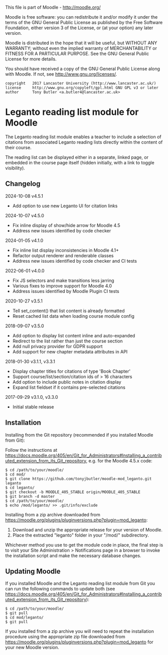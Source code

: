 This file is part of Moodle - http://moodle.org/

Moodle is free software: you can redistribute it and/or modify
it under the terms of the GNU General Public License as published by
the Free Software Foundation, either version 3 of the License, or
(at your option) any later version.

Moodle is distributed in the hope that it will be useful,
but WITHOUT ANY WARRANTY; without even the implied warranty of
MERCHANTABILITY or FITNESS FOR A PARTICULAR PURPOSE.  See the
GNU General Public License for more details.

You should have received a copy of the GNU General Public License
along with Moodle.  If not, see <http://www.gnu.org/licenses/>.

    copyright   2017 Lancaster University (http://www.lancaster.ac.uk/)
    license     http://www.gnu.org/copyleft/gpl.html GNU GPL v3 or later
    author      Tony Butler <a.butler4@lancaster.ac.uk>


Leganto reading list module for Moodle
======================================

The Leganto reading list module enables a teacher to include a selection of
citations from associated Leganto reading lists directly within the content
of their course.

The reading list can be displayed either in a separate, linked page, or
embedded in the course page itself (hidden initially, with a link to toggle
visibility).


Changelog
---------

2024-10-08  v4.5.1

  * Add option to use new Leganto UI for citation links

2024-10-07  v4.5.0

  * Fix inline display of show/hide arrow for Moodle 4.5
  * Address new issues identified by code checker

2024-01-05  v4.1.0

  * Fix inline list display inconsistencies in Moodle 4.1+
  * Refactor output renderer and renderable classes
  * Address new issues identified by code checker and CI tests

2022-06-01  v4.0.0

  * Fix JS selectors and make transitions less jarring
  * Various fixes to improve support for Moodle 4.0
  * Address issues identified by Moodle Plugin CI tests

2020-10-27  v3.5.1

  * Tell set_content() that list content is already formatted
  * Reset cached list data when loading course module config

2018-09-07  v3.5.0

  * Add option to display list content inline and auto-expanded
  * Redirect to the list rather than just the course section
  * Add null privacy provider for GDPR support
  * Add support for new chapter metadata attributes in API

2018-01-30  v3.1.1, v3.3.1

  * Display chapter titles for citations of type 'Book Chapter'
  * Support course/list/section/citation ids of > 16 characters
  * Add option to include public notes in citation display
  * Expand list fieldset if it contains pre-selected citations

2017-09-29  v3.1.0, v3.3.0

  * Initial stable release


Installation
------------

Installing from the Git repository (recommended if you installed Moodle from
Git):

Follow the instructions at
https://docs.moodle.org/405/en/Git_for_Administrators#Installing_a_contributed_extension_from_its_Git_repository,
e.g. for the Moodle 4.5.x code:

    $ cd /path/to/your/moodle/
    $ cd mod/
    $ git clone https://github.com/tonyjbutler/moodle-mod_leganto.git leganto
    $ cd leganto/
    $ git checkout -b MOODLE_405_STABLE origin/MOODLE_405_STABLE
    $ git branch -d master
    $ cd /path/to/your/moodle/
    $ echo /mod/leganto/ >> .git/info/exclude


Installing from a zip archive downloaded from
https://moodle.org/plugins/pluginversions.php?plugin=mod_leganto:

1. Download and unzip the appropriate release for your version of Moodle.
2. Place the extracted "leganto" folder in your "/mod/" subdirectory.

Whichever method you use to get the module code in place, the final step is to
visit your Site Administration > Notifications page in a browser to invoke the
installation script and make the necessary database changes.


Updating Moodle
---------------
If you installed Moodle and the Leganto reading list module from Git you can
run the following commands to update both (see
https://docs.moodle.org/405/en/Git_for_Administrators#Installing_a_contributed_extension_from_its_Git_repository):

    $ cd /path/to/your/moodle/
    $ git pull
    $ cd mod/leganto/
    $ git pull

If you installed from a zip archive you will need to repeat the installation
procedure using the appropriate zip file downloaded from
https://moodle.org/plugins/pluginversions.php?plugin=mod_leganto for your
new Moodle version.
